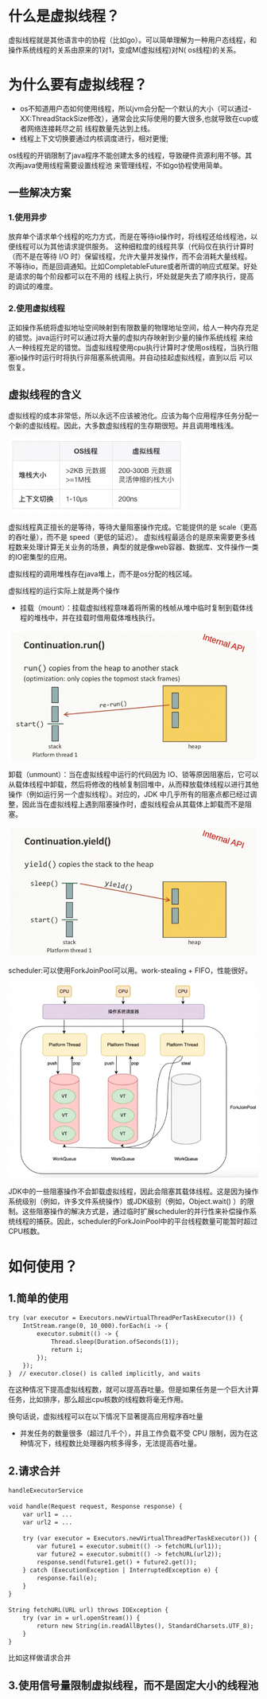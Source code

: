 # 什么是虚拟线程？

虚拟线程就是其他语言中的协程（比如go）。可以简单理解为一种用户态线程，和操作系统线程的关系由原来的1对1，变成M(虚拟线程)对N(
os线程)的关系。

# 为什么要有虚拟线程？

* os不知道用户态如何使用线程，所以jvm会分配一个默认的大小（可以通过-XX:ThreadStackSize修改），通常会比实际使用的要大很多,也就导致在cup或者网络连接耗尽之前
  线程数量先达到上线。
* 线程上下文切换要通过内核调度进行，相对更慢;

os线程的开销限制了java程序不能创建太多的线程，导致硬件资源利用不够。其次再java使用线程需要设置线程池
来管理线程，不如go协程使用简单。

## 一些解决方案

### 1.使用异步

放弃单个请求单个线程的吃力方式，而是在等待io操作时，将线程还给线程池，以便线程可以为其他请求提供服务。
这种细粒度的线程共享（代码仅在执行计算时（而不是在等待 I/O 时）保留线程，允许大量并发操作，而不会消耗大量线程。
不等待io，而是回调通知。比如CompletableFuture或者所谓的响应式框架。好处是请求的每个阶段都可以在不用的
线程上执行，坏处就是失去了顺序执行，提高的调试的难度。

### 2.使用虚拟线程

正如操作系统将虚拟地址空间映射到有限数量的物理地址空间，给人一种内存充足的错觉。java运行时可以通过将大量的虚拟内存映射到少量的操作系统线程
来给人一种线程充足的错觉。当虚拟线程使用cpu执行计算时才使用os线程，当执行阻塞io操作时运行时将执行非阻塞系统调用。并自动挂起虚拟线程，直到以后
可以恢复。

## 虚拟线程的含义

虚拟线程的成本非常低，所以永远不应该被池化。应该为每个应用程序任务分配一个新的虚拟线程。因此，大多数虚拟线程的生存期很短。并且调用堆栈浅。

![img_8.png](img_8.png)

虚拟线程真正擅长的是等待，等待大量阻塞操作完成。它能提供的是 scale（更高的吞吐量），而不是 speed（更低的延迟）。
虚拟线程最适合的是原来需要更多线程数来处理计算无关业务的场景，典型的就是像web容器、数据库、文件操作一类的IO密集型的应用。

虚拟线程的调用堆栈存在java堆上，而不是os分配的栈区域。

虚拟线程的运行实际上就是两个操作

* 挂载（mount）：挂载虚拟线程意味着将所需的栈帧从堆中临时复制到载体线程的堆栈中，并在挂载时借用载体堆栈执行。

![img.png](img.png)

卸载（unmount）：当在虚拟线程中运行的代码因为 IO、锁等原因阻塞后，它可以从载体线程中卸载，然后将修改的栈帧复制回堆中，从而释放载体线程以进行其他操作（例如运行另一个虚拟线程）。对应的，JDK
中几乎所有的阻塞点都已经过调整，因此当在虚拟线程上遇到阻塞操作时，虚拟线程会从其载体上卸载而不是阻塞。

![img_1.png](img_1.png)

scheduler:可以使用ForkJoinPool可以用。work-stealing + FIFO，性能很好。

![img_2.png](img_2.png)

JDK中的一些阻塞操作不会卸载虚拟线程，因此会阻塞其载体线程。这是因为操作系统级别（例如，许多文件系统操作）或JDK级别（例如，Object.wait()
）的限制。这些阻塞操作的解决方式是，通过临时扩展scheduler的并行性来补偿操作系统线程的捕获。因此，scheduler的ForkJoinPool中的平台线程数量可能暂时超过CPU核数。

# 如何使用？

## 1.简单的使用
```
try (var executor = Executors.newVirtualThreadPerTaskExecutor()) {
    IntStream.range(0, 10_000).forEach(i -> {
        executor.submit(() -> {
            Thread.sleep(Duration.ofSeconds(1));
            return i;
        });
    });
}  // executor.close() is called implicitly, and waits
```

在这种情况下提高虚拟线程数，就可以提高吞吐量。但是如果任务是一个巨大计算任务，比如排序，那么超出cpu核数的线程数将毫无作用。

换句话说，虚拟线程可以在以下情况下显著提高应用程序吞吐量

* 并发任务的数量很多（超过几千个），并且工作负载不受 CPU 限制，因为在这种情况下，线程数比处理器内核多得多，无法提高吞吐量。

## 2.请求合并
```
handleExecutorService

void handle(Request request, Response response) {
    var url1 = ...
    var url2 = ...
 
    try (var executor = Executors.newVirtualThreadPerTaskExecutor()) {
        var future1 = executor.submit(() -> fetchURL(url1));
        var future2 = executor.submit(() -> fetchURL(url2));
        response.send(future1.get() + future2.get());
    } catch (ExecutionException | InterruptedException e) {
        response.fail(e);
    }
}
 
String fetchURL(URL url) throws IOException {
    try (var in = url.openStream()) {
        return new String(in.readAllBytes(), StandardCharsets.UTF_8);
    }
}
```
比如这样做请求合并

## 3.使用信号量限制虚拟线程，而不是固定大小的线程池

##
